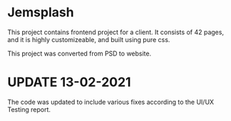 # Jemsplash

This project contains frontend project for a client. It consists of 42 pages, and it is highly customizeable, and built using pure css.

This project was converted from PSD to website.

# UPDATE 13-02-2021
The code was updated to include various fixes according to the UI/UX Testing report.


